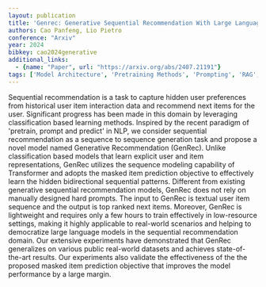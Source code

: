 ```yaml
---
layout: publication
title: 'Genrec: Generative Sequential Recommendation With Large Language Models'
authors: Cao Panfeng, Lio Pietro
conference: "Arxiv"
year: 2024
bibkey: cao2024generative
additional_links:
  - {name: "Paper", url: "https://arxiv.org/abs/2407.21191"}
tags: ['Model Architecture', 'Pretraining Methods', 'Prompting', 'RAG', 'Reinforcement Learning', 'Transformer']
---
```

Sequential recommendation is a task to capture hidden user preferences from
historical user item interaction data and recommend next items for the user.
Significant progress has been made in this domain by leveraging classification
based learning methods. Inspired by the recent paradigm of 'pretrain, prompt
and predict' in NLP, we consider sequential recommendation as a sequence to
sequence generation task and propose a novel model named Generative
Recommendation (GenRec). Unlike classification based models that learn explicit
user and item representations, GenRec utilizes the sequence modeling capability
of Transformer and adopts the masked item prediction objective to effectively
learn the hidden bidirectional sequential patterns. Different from existing
generative sequential recommendation models, GenRec does not rely on manually
designed hard prompts. The input to GenRec is textual user item sequence and
the output is top ranked next items. Moreover, GenRec is lightweight and
requires only a few hours to train effectively in low-resource settings, making
it highly applicable to real-world scenarios and helping to democratize large
language models in the sequential recommendation domain. Our extensive
experiments have demonstrated that GenRec generalizes on various public
real-world datasets and achieves state-of-the-art results. Our experiments also
validate the effectiveness of the the proposed masked item prediction objective
that improves the model performance by a large margin.
